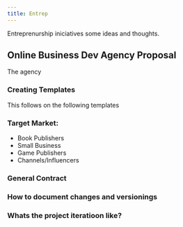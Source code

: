 ```yaml
---
title: Entrep
---
```


Entreprenurship iniciatives some ideas and thoughts.


## Online Business Dev Agency Proposal

The agency


### Creating Templates

This follows on the following templates


### Target Market:

- Book Publishers
- Small Business
- Game Publishers
- Channels/Influencers

### General Contract

### How to document changes and versionings 

### Whats the project iteratioon like?

### 









